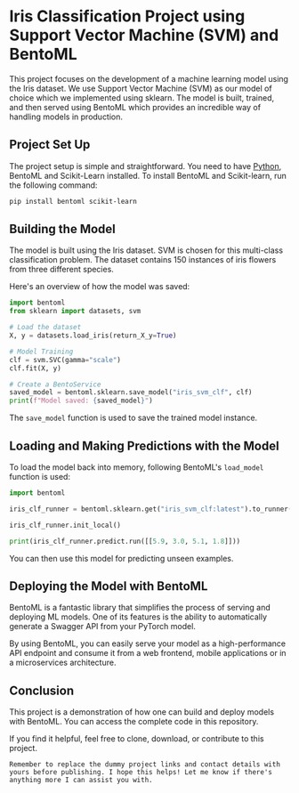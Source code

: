 # Iris Classification Project using Support Vector Machine (SVM) and BentoML

This project focuses on the development of a machine learning model using the Iris dataset. We use Support Vector Machine (SVM) as our model of choice which we implemented using sklearn. The model is built, trained, and then served using BentoML which provides an incredible way of handling models in production.

## Project Set Up

The project setup is simple and straightforward. You need to have [Python](https://www.python.org/downloads/), BentoML and Scikit-Learn installed. To install BentoML and Scikit-learn, run the following command:

```bash
pip install bentoml scikit-learn
```

## Building the Model

The model is built using the Iris dataset. SVM is chosen for this multi-class classification problem. The dataset contains 150 instances of iris flowers from three different species.

Here's an overview of how the model was saved:

```python
import bentoml
from sklearn import datasets, svm

# Load the dataset
X, y = datasets.load_iris(return_X_y=True)

# Model Training
clf = svm.SVC(gamma="scale")
clf.fit(X, y)

# Create a BentoService
saved_model = bentoml.sklearn.save_model("iris_svm_clf", clf)
print(f"Model saved: {saved_model}") 
```

The `save_model` function is used to save the trained model instance.

## Loading and Making Predictions with the Model

To load the model back into memory, following BentoML's `load_model` function is used:

```python
import bentoml

iris_clf_runner = bentoml.sklearn.get("iris_svm_clf:latest").to_runner()

iris_clf_runner.init_local()

print(iris_clf_runner.predict.run([[5.9, 3.0, 5.1, 1.8]]))
```

You can then use this model for predicting unseen examples.

## Deploying the Model with BentoML

BentoML is a fantastic library that simplifies the process of serving and deploying ML models. One of its features is the ability to automatically generate a Swagger API from your PyTorch model.

By using BentoML, you can easily serve your model as a high-performance API endpoint and consume it from a web frontend, mobile applications or in a microservices architecture.

## Conclusion

This project is a demonstration of how one can build and deploy models with BentoML. You can access the complete code in this repository.

If you find it helpful, feel free to clone, download, or contribute to this project.

```
Remember to replace the dummy project links and contact details with yours before publishing. I hope this helps! Let me know if there's anything more I can assist you with.  
```
